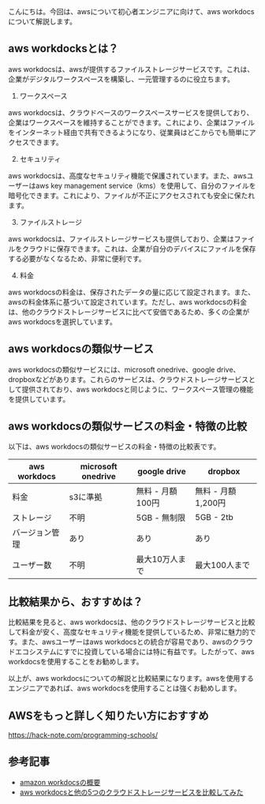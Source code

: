 <!--
title:   【基礎】AWS Workdocsとは！？クラウドストレージの料金比較
tags:    AWS,WorkDocs,料金,比較
id:      2ffaab67d6f9d181e4f1
private: false
-->


こんにちは。今回は、awsについて初心者エンジニアに向けて、aws workdocsについて解説します。

## aws workdocksとは？

aws workdocsは、awsが提供するファイルストレージサービスです。これは、企業がデジタルワークスペースを構築し、一元管理するのに役立ちます。

1. ワークスペース

aws workdocsは、クラウドベースのワークスペースサービスを提供しており、企業はワークスペースを維持することができます。これにより、企業はファイルをインターネット経由で共有できるようになり、従業員はどこからでも簡単にアクセスできます。

2. セキュリティ

aws workdocsは、高度なセキュリティ機能で保護されています。また、awsユーザーはaws key management service（kms）を使用して、自分のファイルを暗号化できます。これにより、ファイルが不正にアクセスされても安全に保たれます。

3. ファイルストレージ

aws workdocsは、ファイルストレージサービスも提供しており、企業はファイルをクラウドに保存できます。これは、企業が自分のデバイスにファイルを保存する必要がなくなるため、非常に便利です。

4. 料金

aws workdocsの料金は、保存されたデータの量に応じて設定されます。また、awsの料金体系に基づいて設定されています。ただし、aws workdocsの料金は、他のクラウドストレージサービスに比べて安価であるため、多くの企業がaws workdocsを選択しています。

## aws workdocsの類似サービス

aws workdocsの類似サービスには、microsoft onedrive、google drive、dropboxなどがあります。これらのサービスは、クラウドストレージサービスとして提供されており、aws workdocsと同じように、ワークスペース管理の機能を提供しています。

## aws workdocsの類似サービスの料金・特徴の比較

以下は、aws workdocsの類似サービスの料金・特徴の比較表です。


| aws workdocs | microsoft onedrive | google drive | dropbox |
|-------------|-------------------|--------------|---------|
| 料金         | s3に準拠          | 無料 - 月額 100円 | 無料 - 月額 1,200円 | 無料 - 月額 2,000円 |
| ストレージ   | 不明               | 5GB - 無制限 | 5GB - 2tb | 2GB - 無制限 |
| バージョン管理 | あり             | あり           | あり       | あり       |
| ユーザー数    | 不明              | 最大10万人まで | 最大100人まで  | 不明       |

## 比較結果から、おすすめは？

比較結果を見ると、aws workdocsは、他のクラウドストレージサービスと比較して料金が安く、高度なセキュリティ機能を提供しているため、非常に魅力的です。また、awsユーザーはaws workdocsとの統合が容易であり、awsのクラウドエコシステムにすでに投資している場合には特に有益です。したがって、aws workdocsを使用することをお勧めします。

以上が、aws workdocsについての解説と比較結果になります。awsを使用するエンジニアであれば、aws workdocsを使用することは強くお勧めします。

## AWSをもっと詳しく知りたい方におすすめ
https://hack-note.com/programming-schools/

## 参考記事
- [amazon workdocsの概要](https://aws.amazon.com/jp/workdocs/details/)
- [aws workdocsと他の5つのクラウドストレージサービスを比較してみた](https://www.sirobit.com/aws-workdocs-cloud-storage-competitive-matrix/)